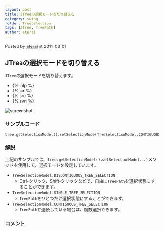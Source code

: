 ```yaml
---
layout: post
title: JTreeの選択モードを切り替える
category: swing
folder: TreeSelection
tags: [JTree, TreePath]
author: aterai
---
```


Posted by [aterai](http://terai.xrea.jp/aterai.html) at 2011-08-01

## JTreeの選択モードを切り替える
`JTree`の選択モードを切り替えます。

- {% jnlp %}
- {% jar %}
- {% src %}
- {% svn %}

<!-- dummy comment line for breaking list -->

![screenshot](https://lh6.googleusercontent.com/-bPltus2wD6w/TjZCCGnH40I/AAAAAAAABAE/tgmolSg-2Ys/s800/TreeSelection.png)

### サンプルコード
<pre class="prettyprint"><code>tree.getSelectionModel().setSelectionMode(TreeSelectionModel.CONTIGUOUS_TREE_SELECTION);
</code></pre>

### 解説
上記のサンプルでは、`tree.getSelectionModel().setSelectionMode(...)`メソッドを使用して、選択モードを設定しています。

- `TreeSelectionModel.DISCONTIGUOUS_TREE_SELECTION`
    - Ctrl-クリック、Shift-クリックなどで、自由に`TreePath`を選択状態にすることができます。
- `TreeSelectionModel.SINGLE_TREE_SELECTION`
    - `TreePath`をひとつだけ選択状態にすることができます。
- `TreeSelectionModel.CONTIGUOUS_TREE_SELECTION`
    - `TreePath`が連続している場合は、複数選択できます。

<!-- dummy comment line for breaking list -->

### コメント
